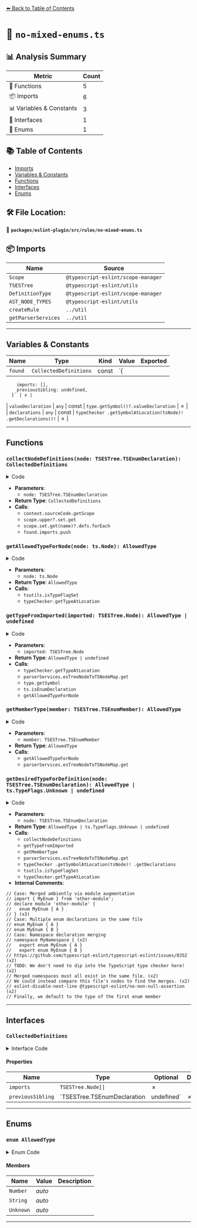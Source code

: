 [⬅️ Back to Table of Contents](../../../../index.md)

# 📄 `no-mixed-enums.ts`

## 📊 Analysis Summary

| Metric | Count |
|--------|-------|
| 🔧 Functions | 5 |
| 📦 Imports | 6 |
| 📊 Variables & Constants | 3 |
| 📐 Interfaces | 1 |
| 🎯 Enums | 1 |


## 📚 Table of Contents

- [Imports](#imports)
- [Variables & Constants](#variables-constants)
- [Functions](#functions)
- [Interfaces](#interfaces)
- [Enums](#enums)

## 🛠️ File Location:
📂 **`packages/eslint-plugin/src/rules/no-mixed-enums.ts`**

## 📦 Imports

| Name | Source |
|------|--------|
| `Scope` | `@typescript-eslint/scope-manager` |
| `TSESTree` | `@typescript-eslint/utils` |
| `DefinitionType` | `@typescript-eslint/scope-manager` |
| `AST_NODE_TYPES` | `@typescript-eslint/utils` |
| `createRule` | `../util` |
| `getParserServices` | `../util` |


---

## Variables & Constants

| Name | Type | Kind | Value | Exported |
|------|------|------|-------|----------|
| `found` | `CollectedDefinitions` | const | `{
        imports: [],
        previousSibling: undefined,
      }` | ✗ |
| `valueDeclaration` | `any` | const | `type.getSymbol()?.valueDeclaration` | ✗ |
| `declarations` | `any` | const | `typeChecker
          .getSymbolAtLocation(tsNode)!
          .getDeclarations()!` | ✗ |


---

## Functions

### `collectNodeDefinitions(node: TSESTree.TSEnumDeclaration): CollectedDefinitions`

<details><summary>Code</summary>

```ts
function collectNodeDefinitions(
      node: TSESTree.TSEnumDeclaration,
    ): CollectedDefinitions {
      const { name } = node.id;
      const found: CollectedDefinitions = {
        imports: [],
        previousSibling: undefined,
      };
      let scope: Scope | null = context.sourceCode.getScope(node);

      for (const definition of scope.upper?.set.get(name)?.defs ?? []) {
        if (
          definition.node.type === AST_NODE_TYPES.TSEnumDeclaration &&
          definition.node.range[0] < node.range[0] &&
          definition.node.body.members.length > 0
        ) {
          found.previousSibling = definition.node;
          break;
        }
      }

      while (scope) {
        scope.set.get(name)?.defs.forEach(definition => {
          if (definition.type === DefinitionType.ImportBinding) {
            found.imports.push(definition.node);
          }
        });

        scope = scope.upper;
      }

      return found;
    }
```
</details>

- **Parameters**:
  - `node: TSESTree.TSEnumDeclaration`
- **Return Type**: `CollectedDefinitions`
- **Calls**:
  - `context.sourceCode.getScope`
  - `scope.upper?.set.get`
  - `scope.set.get(name)?.defs.forEach`
  - `found.imports.push`
### `getAllowedTypeForNode(node: ts.Node): AllowedType`

<details><summary>Code</summary>

```ts
function getAllowedTypeForNode(node: ts.Node): AllowedType {
      return tsutils.isTypeFlagSet(
        typeChecker.getTypeAtLocation(node),
        ts.TypeFlags.StringLike,
      )
        ? AllowedType.String
        : AllowedType.Number;
    }
```
</details>

- **Parameters**:
  - `node: ts.Node`
- **Return Type**: `AllowedType`
- **Calls**:
  - `tsutils.isTypeFlagSet`
  - `typeChecker.getTypeAtLocation`
### `getTypeFromImported(imported: TSESTree.Node): AllowedType | undefined`

<details><summary>Code</summary>

```ts
function getTypeFromImported(
      imported: TSESTree.Node,
    ): AllowedType | undefined {
      const type = typeChecker.getTypeAtLocation(
        parserServices.esTreeNodeToTSNodeMap.get(imported),
      );

      const valueDeclaration = type.getSymbol()?.valueDeclaration;
      if (
        !valueDeclaration ||
        !ts.isEnumDeclaration(valueDeclaration) ||
        valueDeclaration.members.length === 0
      ) {
        return undefined;
      }

      return getAllowedTypeForNode(valueDeclaration.members[0]);
    }
```
</details>

- **Parameters**:
  - `imported: TSESTree.Node`
- **Return Type**: `AllowedType | undefined`
- **Calls**:
  - `typeChecker.getTypeAtLocation`
  - `parserServices.esTreeNodeToTSNodeMap.get`
  - `type.getSymbol`
  - `ts.isEnumDeclaration`
  - `getAllowedTypeForNode`
### `getMemberType(member: TSESTree.TSEnumMember): AllowedType`

<details><summary>Code</summary>

```ts
function getMemberType(member: TSESTree.TSEnumMember): AllowedType {
      if (!member.initializer) {
        return AllowedType.Number;
      }

      switch (member.initializer.type) {
        case AST_NODE_TYPES.Literal:
          switch (typeof member.initializer.value) {
            case 'number':
              return AllowedType.Number;
            case 'string':
              return AllowedType.String;
            default:
              return AllowedType.Unknown;
          }

        case AST_NODE_TYPES.TemplateLiteral:
          return AllowedType.String;

        default:
          return getAllowedTypeForNode(
            parserServices.esTreeNodeToTSNodeMap.get(member.initializer),
          );
      }
    }
```
</details>

- **Parameters**:
  - `member: TSESTree.TSEnumMember`
- **Return Type**: `AllowedType`
- **Calls**:
  - `getAllowedTypeForNode`
  - `parserServices.esTreeNodeToTSNodeMap.get`
### `getDesiredTypeForDefinition(node: TSESTree.TSEnumDeclaration): AllowedType | ts.TypeFlags.Unknown | undefined`

<details><summary>Code</summary>

```ts
function getDesiredTypeForDefinition(
      node: TSESTree.TSEnumDeclaration,
    ): AllowedType | ts.TypeFlags.Unknown | undefined {
      const { imports, previousSibling } = collectNodeDefinitions(node);

      // Case: Merged ambiently via module augmentation
      // import { MyEnum } from 'other-module';
      // declare module 'other-module' {
      //   enum MyEnum { A }
      // }
      for (const imported of imports) {
        const typeFromImported = getTypeFromImported(imported);
        if (typeFromImported != null) {
          return typeFromImported;
        }
      }

      // Case: Multiple enum declarations in the same file
      // enum MyEnum { A }
      // enum MyEnum { B }
      if (previousSibling) {
        return getMemberType(previousSibling.body.members[0]);
      }

      // Case: Namespace declaration merging
      // namespace MyNamespace {
      //   export enum MyEnum { A }
      // }
      // namespace MyNamespace {
      //   export enum MyEnum { B }
      // }
      if (
        node.parent.type === AST_NODE_TYPES.ExportNamedDeclaration &&
        node.parent.parent.type === AST_NODE_TYPES.TSModuleBlock
      ) {
        // https://github.com/typescript-eslint/typescript-eslint/issues/8352
        // TODO: We don't need to dip into the TypeScript type checker here!
        // Merged namespaces must all exist in the same file.
        // We could instead compare this file's nodes to find the merges.
        const tsNode = parserServices.esTreeNodeToTSNodeMap.get(node.id);
        // eslint-disable-next-line @typescript-eslint/no-non-null-assertion
        const declarations = typeChecker
          .getSymbolAtLocation(tsNode)!
          .getDeclarations()!;

        const [{ initializer }] = (declarations[0] as ts.EnumDeclaration)
          .members;
        return initializer &&
          tsutils.isTypeFlagSet(
            typeChecker.getTypeAtLocation(initializer),
            ts.TypeFlags.StringLike,
          )
          ? AllowedType.String
          : AllowedType.Number;
      }

      // Finally, we default to the type of the first enum member
      return getMemberType(node.body.members[0]);
    }
```
</details>

- **Parameters**:
  - `node: TSESTree.TSEnumDeclaration`
- **Return Type**: `AllowedType | ts.TypeFlags.Unknown | undefined`
- **Calls**:
  - `collectNodeDefinitions`
  - `getTypeFromImported`
  - `getMemberType`
  - `parserServices.esTreeNodeToTSNodeMap.get`
  - `typeChecker
          .getSymbolAtLocation(tsNode)!
          .getDeclarations`
  - `tsutils.isTypeFlagSet`
  - `typeChecker.getTypeAtLocation`
- **Internal Comments**:
```
// Case: Merged ambiently via module augmentation
// import { MyEnum } from 'other-module';
// declare module 'other-module' {
//   enum MyEnum { A }
// } (x3)
// Case: Multiple enum declarations in the same file
// enum MyEnum { A }
// enum MyEnum { B }
// Case: Namespace declaration merging
// namespace MyNamespace { (x2)
//   export enum MyEnum { A }
//   export enum MyEnum { B }
// https://github.com/typescript-eslint/typescript-eslint/issues/8352 (x2)
// TODO: We don't need to dip into the TypeScript type checker here! (x2)
// Merged namespaces must all exist in the same file. (x2)
// We could instead compare this file's nodes to find the merges. (x2)
// eslint-disable-next-line @typescript-eslint/no-non-null-assertion (x2)
// Finally, we default to the type of the first enum member
```


---

## Interfaces

### `CollectedDefinitions`

<details><summary>Interface Code</summary>

```ts
interface CollectedDefinitions {
      imports: TSESTree.Node[];
      previousSibling: TSESTree.TSEnumDeclaration | undefined;
    }
```
</details>

#### Properties

| Name | Type | Optional | Description |
|------|------|----------|-------------|
| `imports` | `TSESTree.Node[]` | ✗ |  |
| `previousSibling` | `TSESTree.TSEnumDeclaration | undefined` | ✗ |  |


---

## Enums

### `enum AllowedType`

<details><summary>Enum Code</summary>

```ts
enum AllowedType {
  Number,
  String,
  Unknown,
}
```
</details>

#### Members

| Name | Value | Description |
|------|-------|-------------|
| `Number` | *auto* |  |
| `String` | *auto* |  |
| `Unknown` | *auto* |  |


---